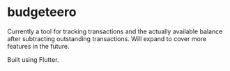 # budgeteero

Currently a tool for tracking transactions and the actually available balance after subtracting outstanding transactions.
Will expand to cover more features in the future.

Built using Flutter.
